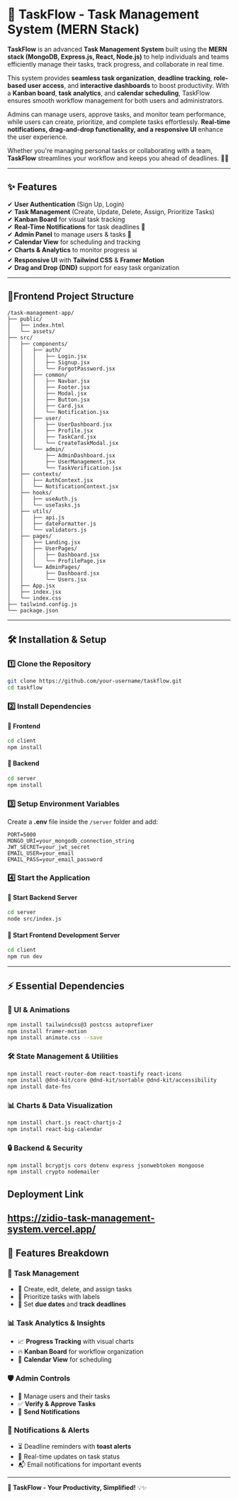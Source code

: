 
# 🚀 TaskFlow - Task Management System (MERN Stack)  

**TaskFlow** is an advanced **Task Management System** built using the **MERN stack (MongoDB, Express.js, React, Node.js)** to help individuals and teams efficiently manage their tasks, track progress, and collaborate in real time.  

This system provides **seamless task organization**, **deadline tracking**, **role-based user access**, and **interactive dashboards** to boost productivity. With a **Kanban board**, **task analytics**, and **calendar scheduling**, TaskFlow ensures smooth workflow management for both users and administrators.  

Admins can manage users, approve tasks, and monitor team performance, while users can create, prioritize, and complete tasks effortlessly. **Real-time notifications, drag-and-drop functionality, and a responsive UI** enhance the user experience.  

Whether you're managing personal tasks or collaborating with a team, **TaskFlow** streamlines your workflow and keeps you ahead of deadlines. 🚀✅


---

## ✨ Features  
✔ **User Authentication** (Sign Up, Login)  
✔ **Task Management** (Create, Update, Delete, Assign, Prioritize Tasks)  
✔ **Kanban Board** for visual task tracking  
✔ **Real-Time Notifications** for task deadlines 🚀  
✔ **Admin Panel** to manage users & tasks 🔐  
✔ **Calendar View** for scheduling and tracking  
✔ **Charts & Analytics** to monitor progress 📊  
✔ **Responsive UI** with **Tailwind CSS** & **Framer Motion**  
✔ **Drag and Drop (DND)** support for easy task organization  

---

## 📂Frontend Project Structure  

```
/task-management-app/
├── public/
│   ├── index.html
│   └── assets/
├── src/
│   ├── components/
│   │   ├── auth/
│   │   │   ├── Login.jsx
│   │   │   ├── Signup.jsx
│   │   │   └── ForgotPassword.jsx
│   │   ├── common/
│   │   │   ├── Navbar.jsx
│   │   │   ├── Footer.jsx
│   │   │   ├── Modal.jsx
│   │   │   ├── Button.jsx
│   │   │   ├── Card.jsx
│   │   │   └── Notification.jsx
│   │   ├── user/
│   │   │   ├── UserDashboard.jsx
│   │   │   ├── Profile.jsx
│   │   │   ├── TaskCard.jsx
│   │   │   └── CreateTaskModal.jsx
│   │   └── admin/
│   │       ├── AdminDashboard.jsx
│   │       ├── UserManagement.jsx
│   │       └── TaskVerification.jsx
│   ├── contexts/
│   │   ├── AuthContext.jsx
│   │   └── NotificationContext.jsx
│   ├── hooks/
│   │   ├── useAuth.js
│   │   └── useTasks.js
│   ├── utils/
│   │   ├── api.js
│   │   ├── dateFormatter.js
│   │   └── validators.js
│   ├── pages/
│   │   ├── Landing.jsx
│   │   ├── UserPages/
│   │   │   ├── Dashboard.jsx
│   │   │   └── ProfilePage.jsx
│   │   └── AdminPages/
│   │       ├── Dashboard.jsx
│   │       └── Users.jsx
│   ├── App.jsx
│   ├── index.jsx
│   └── index.css
├── tailwind.config.js
└── package.json

```

---

## 🛠 Installation & Setup  

### 1️⃣ Clone the Repository  
```sh
git clone https://github.com/your-username/taskflow.git  
cd taskflow
```

### 2️⃣ Install Dependencies  

#### 📌 Frontend  
```sh
cd client
npm install
```

#### 📌 Backend  
```sh
cd server
npm install
```

### 3️⃣ Setup Environment Variables  
Create a **.env** file inside the `/server` folder and add:  
```
PORT=5000
MONGO_URI=your_mongodb_connection_string
JWT_SECRET=your_jwt_secret
EMAIL_USER=your_email
EMAIL_PASS=your_email_password
```

### 4️⃣ Start the Application  

#### 🚀 Start Backend Server  
```sh
cd server
node src/index.js
```

#### 🚀 Start Frontend Development Server  
```sh
cd client
npm run dev
```

---

## ⚡ Essential Dependencies  

### 🎨 UI & Animations  
```sh
npm install tailwindcss@3 postcss autoprefixer
npm install framer-motion
npm install animate.css --save
```

### 🛠 State Management & Utilities  
```sh
npm install react-router-dom react-toastify react-icons
npm install @dnd-kit/core @dnd-kit/sortable @dnd-kit/accessibility
npm install date-fns
```

### 📊 Charts & Data Visualization  
```sh
npm install chart.js react-chartjs-2
npm install react-big-calendar
```

### 🔒 Backend & Security  
```sh
npm install bcryptjs cors dotenv express jsonwebtoken mongoose
npm install crypto nodemailer
```
## Deployment Link  
https://zidio-task-management-system.vercel.app/
---

## 🚀 Features Breakdown  

### 🎯 **Task Management**
- 📝 Create, edit, delete, and assign tasks  
- 📌 Prioritize tasks with labels  
- 📆 Set **due dates** and **track deadlines**  

### 📊 **Task Analytics & Insights**
- 📈 **Progress Tracking** with visual charts  
- 🔥 **Kanban Board** for workflow organization  
- 📅 **Calendar View** for scheduling  

### 🛡 **Admin Controls**
- 🚀 Manage users and their tasks  
- ✅ **Verify & Approve Tasks**  
- 📢 **Send Notifications**  

### 🔔 **Notifications & Alerts**
- ⏳ Deadline reminders with **toast alerts**  
- 🚨 Real-time updates on task status  
- 📬 Email notifications for important events  

---

**🚀 TaskFlow - Your Productivity, Simplified!** 💡✨  
